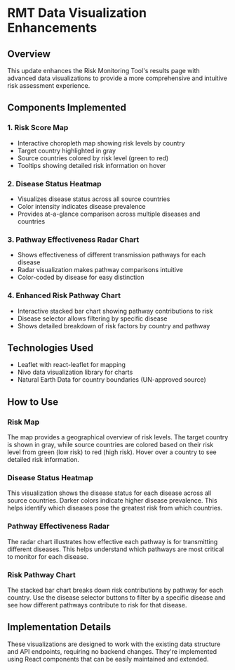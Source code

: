 # RMT Data Visualization Enhancements

## Overview
This update enhances the Risk Monitoring Tool's results page with advanced data visualizations to provide a more comprehensive and intuitive risk assessment experience.

## Components Implemented

### 1. Risk Score Map
- Interactive choropleth map showing risk levels by country
- Target country highlighted in gray
- Source countries colored by risk level (green to red)
- Tooltips showing detailed risk information on hover

### 2. Disease Status Heatmap
- Visualizes disease status across all source countries
- Color intensity indicates disease prevalence
- Provides at-a-glance comparison across multiple diseases and countries

### 3. Pathway Effectiveness Radar Chart
- Shows effectiveness of different transmission pathways for each disease
- Radar visualization makes pathway comparisons intuitive
- Color-coded by disease for easy distinction

### 4. Enhanced Risk Pathway Chart
- Interactive stacked bar chart showing pathway contributions to risk
- Disease selector allows filtering by specific disease
- Shows detailed breakdown of risk factors by country and pathway

## Technologies Used
- Leaflet with react-leaflet for mapping
- Nivo data visualization library for charts
- Natural Earth Data for country boundaries (UN-approved source)

## How to Use

### Risk Map
The map provides a geographical overview of risk levels. The target country is shown in gray, while source countries are colored based on their risk level from green (low risk) to red (high risk). Hover over a country to see detailed risk information.

### Disease Status Heatmap
This visualization shows the disease status for each disease across all source countries. Darker colors indicate higher disease prevalence. This helps identify which diseases pose the greatest risk from which countries.

### Pathway Effectiveness Radar
The radar chart illustrates how effective each pathway is for transmitting different diseases. This helps understand which pathways are most critical to monitor for each disease.

### Risk Pathway Chart
The stacked bar chart breaks down risk contributions by pathway for each country. Use the disease selector buttons to filter by a specific disease and see how different pathways contribute to risk for that disease.

## Implementation Details
These visualizations are designed to work with the existing data structure and API endpoints, requiring no backend changes. They're implemented using React components that can be easily maintained and extended.
